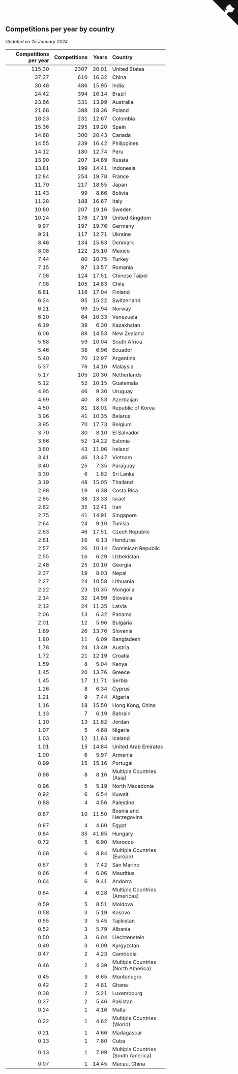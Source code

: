## Competitions per year by country

*Updated on 25 January 2024*

| Competitions per year | Competitions | Years | Country |
| ---: | ---: | ---: | :--- |
| 115.30 | 2307 | 20.01 | United States |
| 37.37 | 610 | 16.32 | China |
| 30.48 | 486 | 15.95 | India |
| 24.42 | 394 | 16.14 | Brazil |
| 23.66 | 331 | 13.99 | Australia |
| 21.68 | 398 | 18.36 | Poland |
| 18.23 | 231 | 12.67 | Colombia |
| 15.36 | 295 | 19.20 | Spain |
| 14.68 | 300 | 20.43 | Canada |
| 14.55 | 239 | 16.42 | Philippines |
| 14.12 | 180 | 12.74 | Peru |
| 13.90 | 207 | 14.89 | Russia |
| 13.81 | 199 | 14.41 | Indonesia |
| 12.84 | 254 | 19.78 | France |
| 11.70 | 217 | 18.55 | Japan |
| 11.43 | 99 | 8.66 | Bolivia |
| 11.28 | 188 | 16.67 | Italy |
| 10.80 | 207 | 19.16 | Sweden |
| 10.24 | 176 | 17.19 | United Kingdom |
| 9.97 | 197 | 19.76 | Germany |
| 9.21 | 117 | 12.71 | Ukraine |
| 8.46 | 134 | 15.83 | Denmark |
| 8.08 | 122 | 15.10 | Mexico |
| 7.44 | 80 | 10.75 | Turkey |
| 7.15 | 97 | 13.57 | Romania |
| 7.08 | 124 | 17.51 | Chinese Taipei |
| 7.08 | 105 | 14.83 | Chile |
| 6.81 | 116 | 17.04 | Finland |
| 6.24 | 95 | 15.22 | Switzerland |
| 6.21 | 99 | 15.94 | Norway |
| 6.20 | 64 | 10.33 | Venezuela |
| 6.19 | 39 | 6.30 | Kazakhstan |
| 6.06 | 88 | 14.53 | New Zealand |
| 5.88 | 59 | 10.04 | South Africa |
| 5.46 | 38 | 6.96 | Ecuador |
| 5.40 | 70 | 12.97 | Argentina |
| 5.37 | 76 | 14.16 | Malaysia |
| 5.17 | 105 | 20.30 | Netherlands |
| 5.12 | 52 | 10.15 | Guatemala |
| 4.95 | 46 | 9.30 | Uruguay |
| 4.69 | 40 | 8.53 | Azerbaijan |
| 4.50 | 81 | 18.01 | Republic of Korea |
| 3.96 | 41 | 10.35 | Belarus |
| 3.95 | 70 | 17.73 | Belgium |
| 3.70 | 30 | 8.10 | El Salvador |
| 3.66 | 52 | 14.22 | Estonia |
| 3.60 | 43 | 11.96 | Ireland |
| 3.41 | 46 | 13.47 | Vietnam |
| 3.40 | 25 | 7.35 | Paraguay |
| 3.30 | 6 | 1.82 | Sri Lanka |
| 3.19 | 48 | 15.05 | Thailand |
| 2.98 | 19 | 6.38 | Costa Rica |
| 2.85 | 38 | 13.33 | Israel |
| 2.82 | 35 | 12.41 | Iran |
| 2.75 | 41 | 14.91 | Singapore |
| 2.64 | 24 | 9.10 | Tunisia |
| 2.63 | 46 | 17.51 | Czech Republic |
| 2.61 | 16 | 6.13 | Honduras |
| 2.57 | 26 | 10.14 | Dominican Republic |
| 2.55 | 16 | 6.29 | Uzbekistan |
| 2.48 | 25 | 10.10 | Georgia |
| 2.37 | 19 | 8.03 | Nepal |
| 2.27 | 24 | 10.58 | Lithuania |
| 2.22 | 23 | 10.35 | Mongolia |
| 2.14 | 32 | 14.99 | Slovakia |
| 2.12 | 24 | 11.35 | Latvia |
| 2.06 | 13 | 6.32 | Panama |
| 2.01 | 12 | 5.96 | Bulgaria |
| 1.89 | 26 | 13.76 | Slovenia |
| 1.80 | 11 | 6.09 | Bangladesh |
| 1.78 | 24 | 13.49 | Austria |
| 1.72 | 21 | 12.19 | Croatia |
| 1.59 | 8 | 5.04 | Kenya |
| 1.45 | 20 | 13.76 | Greece |
| 1.45 | 17 | 11.71 | Serbia |
| 1.26 | 8 | 6.34 | Cyprus |
| 1.21 | 9 | 7.44 | Algeria |
| 1.16 | 18 | 15.50 | Hong Kong, China |
| 1.13 | 7 | 6.19 | Bahrain |
| 1.10 | 13 | 11.82 | Jordan |
| 1.07 | 5 | 4.68 | Nigeria |
| 1.03 | 12 | 11.63 | Iceland |
| 1.01 | 15 | 14.84 | United Arab Emirates |
| 1.00 | 6 | 5.97 | Armenia |
| 0.99 | 15 | 15.16 | Portugal |
| 0.98 | 8 | 8.16 | Multiple Countries (Asia) |
| 0.96 | 5 | 5.19 | North Macedonia |
| 0.92 | 6 | 6.54 | Kuwait |
| 0.88 | 4 | 4.56 | Palestine |
| 0.87 | 10 | 11.50 | Bosnia and Herzegovina |
| 0.87 | 4 | 4.60 | Egypt |
| 0.84 | 35 | 41.65 | Hungary |
| 0.72 | 5 | 6.90 | Morocco |
| 0.68 | 6 | 8.84 | Multiple Countries (Europe) |
| 0.67 | 5 | 7.42 | San Marino |
| 0.66 | 4 | 6.06 | Mauritius |
| 0.64 | 6 | 9.41 | Andorra |
| 0.64 | 4 | 6.28 | Multiple Countries (Americas) |
| 0.59 | 5 | 8.51 | Moldova |
| 0.58 | 3 | 5.19 | Kosovo |
| 0.55 | 3 | 5.45 | Tajikistan |
| 0.52 | 3 | 5.79 | Albania |
| 0.50 | 3 | 6.04 | Liechtenstein |
| 0.49 | 3 | 6.09 | Kyrgyzstan |
| 0.47 | 2 | 4.23 | Cambodia |
| 0.46 | 2 | 4.39 | Multiple Countries (North America) |
| 0.45 | 3 | 6.65 | Montenegro |
| 0.42 | 2 | 4.81 | Ghana |
| 0.38 | 2 | 5.21 | Luxembourg |
| 0.37 | 2 | 5.46 | Pakistan |
| 0.24 | 1 | 4.16 | Malta |
| 0.22 | 1 | 4.62 | Multiple Countries (World) |
| 0.21 | 1 | 4.66 | Madagascar |
| 0.13 | 1 | 7.80 | Cuba |
| 0.13 | 1 | 7.99 | Multiple Countries (South America) |
| 0.07 | 1 | 14.45 | Macau, China |


<a href="https://github.com/jonatanklosko/wca_statistics" class="github-corner" aria-label="View source on Github"><svg width="80" height="80" viewBox="0 0 250 250" style="fill:#151513; color:#fff; position: absolute; top: 0; border: 0; right: 0;" aria-hidden="true"><path d="M0,0 L115,115 L130,115 L142,142 L250,250 L250,0 Z"></path><path d="M128.3,109.0 C113.8,99.7 119.0,89.6 119.0,89.6 C122.0,82.7 120.5,78.6 120.5,78.6 C119.2,72.0 123.4,76.3 123.4,76.3 C127.3,80.9 125.5,87.3 125.5,87.3 C122.9,97.6 130.6,101.9 134.4,103.2" fill="currentColor" style="transform-origin: 130px 106px;" class="octo-arm"></path><path d="M115.0,115.0 C114.9,115.1 118.7,116.5 119.8,115.4 L133.7,101.6 C136.9,99.2 139.9,98.4 142.2,98.6 C133.8,88.0 127.5,74.4 143.8,58.0 C148.5,53.4 154.0,51.2 159.7,51.0 C160.3,49.4 163.2,43.6 171.4,40.1 C171.4,40.1 176.1,42.5 178.8,56.2 C183.1,58.6 187.2,61.8 190.9,65.4 C194.5,69.0 197.7,73.2 200.1,77.6 C213.8,80.2 216.3,84.9 216.3,84.9 C212.7,93.1 206.9,96.0 205.4,96.6 C205.1,102.4 203.0,107.8 198.3,112.5 C181.9,128.9 168.3,122.5 157.7,114.1 C157.9,116.9 156.7,120.9 152.7,124.9 L141.0,136.5 C139.8,137.7 141.6,141.9 141.8,141.8 Z" fill="currentColor" class="octo-body"></path></svg></a><style>.github-corner:hover .octo-arm{animation:octocat-wave 560ms ease-in-out}@keyframes octocat-wave{0%,100%{transform:rotate(0)}20%,60%{transform:rotate(-25deg)}40%,80%{transform:rotate(10deg)}}@media (max-width:500px){.github-corner:hover .octo-arm{animation:none}.github-corner .octo-arm{animation:octocat-wave 560ms ease-in-out}}</style>
